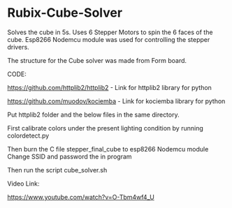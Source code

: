 # Rubix-Cube-Solver

Solves the cube in 5s.
Uses 6 Stepper Motors to spin the 6 faces of the cube.
Esp8266 Nodemcu module was used for controlling the stepper drivers.

The structure for the Cube solver was made from Form board.

CODE:

https://github.com/httplib2/httplib2 - Link for httplib2 library for python


https://github.com/muodov/kociemba - Link for kociemba library for python

Put httplib2 folder and the below files in the same directory.

First calibrate colors under the present lighting condition by running colordetect.py




Then burn the C file stepper_final_cube to esp8266 Nodemcu module
Change SSID and password the in program

Then run the script cube_solver.sh


Video Link:

https://www.youtube.com/watch?v=O-Tbm4wf4_U

